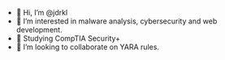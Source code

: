 - 👋 Hi, I’m @jdrkl
- 👀 I’m interested in malware analysis, cybersecurity and web development.
- 🌱 Studying CompTIA Security+
- 💞️ I’m looking to collaborate on YARA rules.

<!---
jdrkl/jdrkl is a ✨ special ✨ repository because its `README.md` (this file) appears on your GitHub profile.
You can click the Preview link to take a look at your changes.
--->
